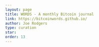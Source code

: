```yaml
---
layout: page
title: WORDS - A monthly Bitcoin journal
link: https://bitcoinwords.github.io/
author: Joe Rodgers
type: curation
star: 
order: 13
---
```

